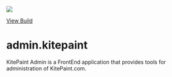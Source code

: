 ![](https://travis-ci.com/WattyRev/admin.kitepaint?branch=master)

[View Build](https://travis-ci.com/WattyRev/admin.kitepaint)

# admin.kitepaint

KitePaint Admin is a FrontEnd application that provides tools for administration of KitePaint.com.
